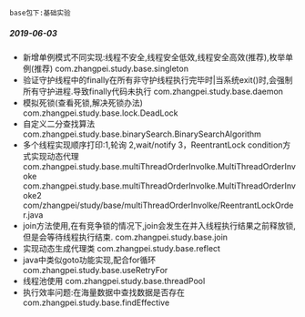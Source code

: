 ```
base包下:基础实验
```
##### 2019-06-03
* 新增单例模式不同实现:线程不安全,线程安全低效,线程安全高效(推荐),枚举单例(推荐)
com.zhangpei.study.base.singleton
* 验证守护线程中的finally在所有非守护线程执行完毕时|当系统exit()时,会强制所有守护进程.导致finally代码未执行
com.zhangpei.study.base.daemon
* 模拟死锁(查看死锁,解决死锁办法)
com.zhangpei.study.base.lock.DeadLock
* 自定义二分查找算法
com.zhangpei.study.base.binarySearch.BinarySearchAlgorithm
* 多个线程实现顺序打印:1,轮询 2,wait/notify 3，ReentrantLock condition方式实现动态代理
com.zhangpei.study.base.multiThreadOrderInvolke.MultiThreadOrderInvoke
com.zhangpei.study.base.multiThreadOrderInvolke.MultiThreadOrderInvoke2
com/zhangpei/study/base/multiThreadOrderInvolke/ReentrantLockOrder.java
* join方法使用,在有竞争锁的情况下,join会发生在并入线程执行结果之前释放锁,但是会等待线程执行结束.
com.zhangpei.study.base.join
* 实现动态生成代理类
com.zhangpei.study.base.reflect
* java中类似goto功能实现,配合for循环
com.zhangpei.study.base.useRetryFor
* 线程池使用
com.zhangpei.study.base.threadPool
* 执行效率问题:在海量数据中查找数据是否存在
com.zhangpei.study.base.findEffective